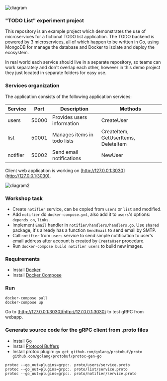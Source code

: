 ![diagram](https://github.com/wizelineacademy/GoWorkshop/raw/master/diagram.png)

### "TODO List" experiment project

This repository is an example project which demonstrates the use of microservices for a fictional TODO list application. The TODO backend is powered by 3 microservices, all of which happen to be written in Go, using MongoDB for manage the database and Docker to isolate and deploy the ecosystem.

In real world each service should live in a separate repository, so teams can work separately and don't overlap each other, however in this demo project they just located in separate folders for easy use.

### Services organization

The application consists of the following application services:

| Service  | Port  | Description                   | Methods                              |
|----------|-------|-------------------------------|--------------------------------------|
| users    | 50000 | Provides users information    | CreateUser                           |
| list     | 50001 | Manages items in todo lists   | CreateItem, GetUserItems, DeleteItem |
| notifier | 50002 | Send email notifications      | NewUser                              |

Client web application is working on [http://127.0.0.1:3030](http://127.0.0.1:3030).

![diagram2](https://github.com/wizelineacademy/GoWorkshop/raw/master/diagram2.png)

### Workshop task

 - Create `notifier` service, can be copied from `users` or `list` and modified.
 - Add `notifier` do `docker-compose.yml`, also add it to `users`'s options: `depends_on`, `links`.
 - Implement `Email` handler in `notifier/handlers/handlers.go`. Use `shared` package, it's already has a function `SendEmail` to send email by SMTP.
 - Call `notifier` from `users` service to send simple notification to user's email address after account is created by `CreateUser` procedure.
 - Run `docker-compose build notifier users` to build new images.

### Requirements

 - Install [Docker](https://www.docker.com/get-docker)
 - Install [Docker Compose](https://docs.docker.com/compose/install)

### Run

```
docker-compose pull
docker-compose up
```

Go to [http://127.0.0.1:3030](http://127.0.0.1:3030) to test gRPC from webapp.

### Generate source code for the gRPC client from .proto files

 - Install [Go](https://golang.org/dl/)
 - Install [Protocol Buffers](https://github.com/google/protobuf/releases)
 - Install protoc plugin: `go get github.com/golang/protobuf/proto github.com/golang/protobuf/protoc-gen-go`

```
protoc --go_out=plugins=grpc:. proto/users/service.proto
protoc --go_out=plugins=grpc:. proto/list/service.proto
protoc --go_out=plugins=grpc:. proto/notifier/service.proto
```
